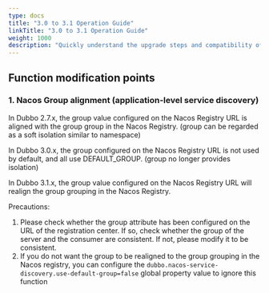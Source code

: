 ```yaml
---
type: docs
title: "3.0 to 3.1 Operation Guide"
linkTitle: "3.0 to 3.1 Operation Guide"
weight: 1000
description: "Quickly understand the upgrade steps and compatibility of Dubbo 3.1"
---
```


## Function modification points

### 1. Nacos Group alignment (application-level service discovery)

In Dubbo 2.7.x, the group value configured on the Nacos Registry URL is aligned with the group group in the Nacos Registry. (group can be regarded as a soft isolation similar to namespace)

In Dubbo 3.0.x, the group configured on the Nacos Registry URL is not used by default, and all use DEFAULT_GROUP. (group no longer provides isolation)

In Dubbo 3.1.x, the group value configured on the Nacos Registry URL will realign the group grouping in the Nacos Registry.

Precautions:

1. Please check whether the group attribute has been configured on the URL of the registration center. If so, check whether the group of the server and the consumer are consistent. If not, please modify it to be consistent.
2. If you do not want the group to be realigned to the group grouping in the Nacos registry, you can configure the `dubbo.nacos-service-discovery.use-default-group=false` global property value to ignore this function